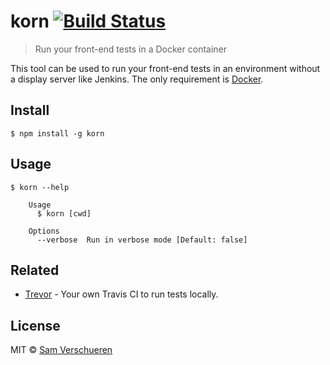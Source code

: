 # korn [![Build Status](https://travis-ci.org/SamVerschueren/korn.svg?branch=master)](https://travis-ci.org/SamVerschueren/korn)

> Run your front-end tests in a Docker container

This tool can be used to run your front-end tests in an environment without a display server like Jenkins. The only requirement is [Docker](https://www.docker.com/).


## Install

```
$ npm install -g korn
```


## Usage

```
$ korn --help

	Usage
	  $ korn [cwd]

	Options
	  --verbose  Run in verbose mode [Default: false]
```


## Related

- [Trevor](https://github.com/vadimdemedes/trevor) - Your own Travis CI to run tests locally.


## License

MIT © [Sam Verschueren](https://github.com/SamVerschueren)
